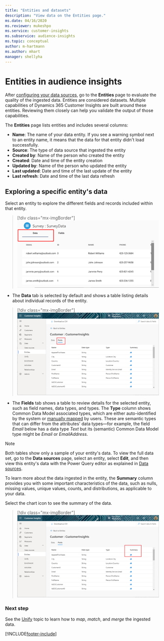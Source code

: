 ```yaml
---
title: "Entities and datasets"
description: "View data on the Entities page."
ms.date: 04/16/2020
ms.reviewer: mukeshpo
ms.service: customer-insights
ms.subservice: audience-insights
ms.topic: conceptual
author: m-hartmann
ms.author: mhart
manager: shellyha
---
```


# Entities in audience insights

After [configuring your data sources](data-sources.md), go to the **Entities** page to evaluate the quality of the ingested data. Entities are considered datasets. Multiple capabilities of Dynamics 365 Customer Insights are built around these entities. Reviewing them closely can help you validate the output of those capabilities.

The **Entities** page lists entities and includes several columns:

- **Name**: The name of your data entity. If you see a warning symbol next to an entity name, it means that the data for that entity didn't load successfully.
- **Source**: The type of data source that ingested the entity
- **Created by**: Name of the person who created the entity
- **Created**: Date and time of the entity creation
- **Updated by**: Name of the person who updated the entity
- **Last updated**: Date and time of the last update of the entity
- **Last refresh**: Date and time of the last data refresh

## Exploring a specific entity's data

Select an entity to explore the different fields and records included within that entity.

> [!div class="mx-imgBorder"]
> ![Select an entity](media/data-manager-entities-data.png "Select an entity")

- The **Data** tab is selected by default and shows a table listing details about individual records of the entity.

> [!div class="mx-imgBorder"]
> ![Fields table](media/data-manager-entities-fields.PNG "Fields table")

- The **Fields** tab shows a table to review details for the selected entity, such as field names, data types, and types. The **Type** column shows Common Data Model associated types, which are either auto-identified by the system or [manually mapped](map-entities.md) by users. These are semantic types that can differ from the attributes' data types—for example, the field *Email* below has a data type *Text* but its (semantic) Common Data Model type might be *Email* or *EmailAddress*.

> [!NOTE]
> Both tables show only a sample of your entity's data. To view the full data set, go to the **Data sources** page, select an entity, select **Edit**, and then view this entity's data with the Power Query editor as explained in [Data sources](data-sources.md).

To learn more about the data ingested in the entity, the **Summary** column provides you with some important characteristics of the data, such as nulls, missing values, unique values, counts, and distributions, as applicable to your data.

Select the chart icon to see the summary of the data.

> [!div class="mx-imgBorder"]
> ![Summary symbol](media/data-manager-entities-summary.png "Data summary table")

### Next step

See the [Unify](data-unification.md) topic to learn how to *map*, *match*, and *merge* the ingested data.


[!INCLUDE[footer-include](../includes/footer-banner.md)]